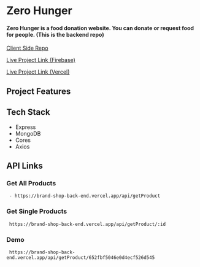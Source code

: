# Zero Hunger

#### Zero Hunger is a food donation website. You can donate or request food for people. (This is the backend repo)

[Client Side Repo](https://github.com/Porgramming-Hero-web-course/b8a11-client-side-CodeWithRashed)
<br>

[Live Project Link (Firebase)](https://zero-hunger-a4e14.web.app)
 <br>

[Live Project Link (Vercel)](https://zero-hunger-client-five.vercel.app)

## Project Features

## Tech Stack

- Express
- MongoDB
- Cores
- Axios

## API Links

### Get All Products

     - https://brand-shop-back-end.vercel.app/api/getProduct


### Get Single Products

     https://brand-shop-back-end.vercel.app/api/getProduct/:id

### Demo

     https://brand-shop-back-end.vercel.app/api/getProduct/652fbf5046e0d4ecf526d545
